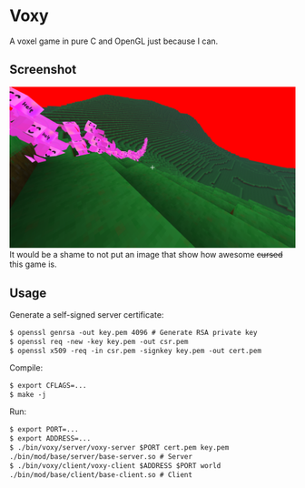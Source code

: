 # Voxy
A voxel game in pure C and OpenGL just because I can.

## Screenshot
![Awesome screenshot](cursed.png)
It would be a shame to not put an image that show how awesome ~~cursed~~ this
game is.

## Usage
Generate a self-signed server certificate:
```shell
$ openssl genrsa -out key.pem 4096 # Generate RSA private key
$ openssl req -new -key key.pem -out csr.pem
$ openssl x509 -req -in csr.pem -signkey key.pem -out cert.pem
```

Compile:
```shell
$ export CFLAGS=...
$ make -j
```

Run:
```
$ export PORT=...
$ export ADDRESS=...
$ ./bin/voxy/server/voxy-server $PORT cert.pem key.pem ./bin/mod/base/server/base-server.so # Server
$ ./bin/voxy/client/voxy-client $ADDRESS $PORT world ./bin/mod/base/client/base-client.so # Client
```

